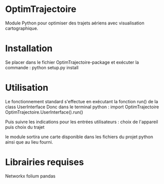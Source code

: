 # OptimTrajectoire

Module Python pour optimiser des trajets aériens avec visualisation cartographique.

# Installation 

Se placer dans le fichier OptimTrajectoire-package et exécuter la commande : 
python setup.py install 

# Utilisation 

Le fonctionnement standard s'effectue en exécutant la fonction run() de la class UserInterface
Donc dans le terminal python : 
import OptimTrajectoire 
OptimTrajectoire.UserInterface().run()

Puis suivre les indications pour les entrées utilisateurs : choix de l'appareil puis choix du trajet

le module sortira une carte disponible dans les fichiers du projet python ainsi que au lieu fourni.

# Librairies requises 
 Networkx
 folium 
 pandas
